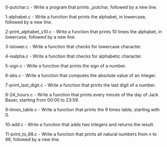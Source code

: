 0-putchar.c - Write a program that prints _putchar, followed by a new line.

1-alphabet.c - Write a function that prints the alphabet, in lowercase, followed by a new line.

2-print_alphabet_x10.c - Write a function that prints 10 times the alphabet, in lowercase, followed by a new line.

3-islower.c - Write a function that checks for lowercase character.

4-isalpha.c - Write a function that checks for alphabetic character.

5-sign.c - Write a function that prints the sign of a number.

6-abs.c - Write a function that computes the absolute value of an integer.

7-print_last_digit.c - Write a function that prints the last digit of a number.

8-24_hours.c - Write a function that prints every minute of the day of Jack Bauer, starting from 00:00 to 23:59.

9-times_table.c - Write a function that prints the 9 times table, starting with 0.

10-add.c - Write a function that adds two integers and returns the result.

11-print_to_98.c - Write a function that prints all natural numbers from n to 98, followed by a new line.